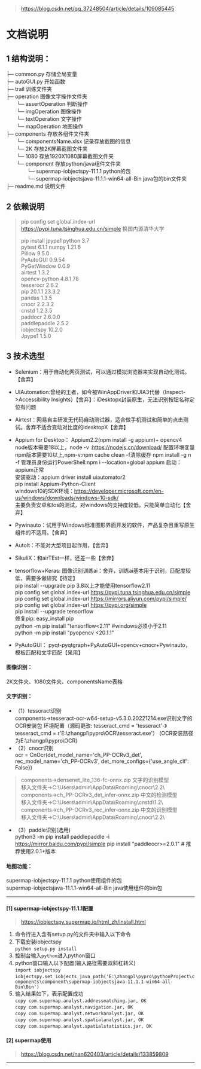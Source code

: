 > https://blog.csdn.net/qq_37248504/article/details/109085445
# 文档说明


## 1 结构说明：

├─ common.py 存储全局变量  
├─ autoGUI.py 开始函数  
├─ trail 训练文件夹  
├─ operation 图像文字操作文件夹  
&emsp;&emsp;└─ assertOperation 判断操作  
&emsp;&emsp;└─ imgOperation  图像操作  
&emsp;&emsp;└─ textOperation 文字操作  
&emsp;&emsp;└─ mapOperation 地图操作  
├─ components 存放各组件文件夹  
&emsp;&emsp;└─ componentsName.xlsx 记录存放截图的信息  
&emsp;&emsp;└─ 2K 存放2K屏幕截图文件夹  
&emsp;&emsp;└─ 1080 存放1920X1080屏幕截图文件夹  
&emsp;&emsp;└─ component 存放python/java组件文件夹  
&emsp;&emsp;&emsp;&emsp;└─ supermap-iobjectspy-11.1.1 python的包  
&emsp;&emsp;&emsp;&emsp;└─ supermap-iobjectsjava-11.1.1-win64-all-Bin java包的bin文件夹  
├─ readme.md 说明文件

## 2 依赖说明
> pip config set global.index-url https://pypi.tuna.tsinghua.edu.cn/simple  换国内源清华大学
>
> pip install jpype1
python		3.7  
pytest      6.1.1
numpy		1.21.6  
Pillow		9.5.0  
PyAutoGUI	0.9.54  
PyGetWindow	0.0.9  
airtest		1.3.2  
opencv-python	4.8.1.78  
tesserocr		2.6.2  
pip		20.1.1     23.3.2  
pandas		1.3.5  
cnocr		2.2.3.2  
cnstd		1.2.3.5  
paddocr		2.6.0.0  
paddlepaddle	2.5.2  
iobjectspy		10.2.0  
Jpype1      1.5.0      

## 3 技术选型
- Selenium：用于自动化网页测试，可以通过模拟浏览器来实现自动化测试。【舍弃】
- UIAutomation:曾经的王者，如今被WinAppDriver和UIA3代替（Inspect->Accessibility Insights）【舍弃】：iDesktopx封装原生，无法识别按钮名称定位有问题
- Airtest：网易自主研发无代码自动测试器，适合做手机测试和简单的点击测试。舍弃不适合变动对比度的idesktopX【舍弃】
- Appium for Desktop： Appium2.2(npm install -g appium)+ opencv4  
  node版本需要18以上，node -v :https://nodejs.cn/download/   配置环境变量  
  npm版本需要10以上,npm-v:npm cache clean -f清除缓存    npm install -g n -f
  管理员身份运行PowerShell:npm i --location=global appium    启动：appium正常  
  安装驱动：appium driver install uiautomator2  
  pip install Appium-Python-Client  
  windows10的SDK环境：https://developer.microsoft.com/en-us/windows/downloads/windows-10-sdk/  
  主要负责安卓和Ios的测试，对windows的支持度较低，只能简单自动化【舍弃】
- Pywinauto：试用于Windows标准图形界面开发的软件，产品复杂且重写原生组件的不适用。【舍弃】
- AutoIt：不能对大型项目起作用，【舍弃】
- SikuliX：和airTEst一样，还差一些【舍弃】

- tensorflow+Keras: 图像识别训练ai：舍弃，训练ai基本用于识别，匹配度较低，需要多做研究【待定】  
  pip install --upgrade pip  3.8以上才能使用tensorflow2.11  
  pip config set global.index-url https://pypi.tuna.tsinghua.edu.cn/simple  
  pip config set global.index-url https://mirrors.aliyun.com/pypi/simple/  
  pip config set global.index-url https://pypi.org/simple  
  pip install --upgrade tensorflow  
  修复pip: easy_install pip  
  python -m pip install "tensorflow<2.11" #windows必须小于2.11  
  python -m pip install "pyopencv <20.1.1"
- PyAutoGUI： pyqt-pyqtgraph+PyAutoGUI+opencv+cnocr+Pywinauto，模板匹配和文字匹配【采用】

#### 图像识别：
2K文件夹、1080文件夹、componentsName表格

#### 文字识别：
- （1）tessoract识别  
components->tesseract-ocr-w64-setup-v5.3.0.20221214.exe识别文字的OCR安装包
环境配置（源码更改: tesseract_cmd = 'tesseract'-》tesseract_cmd = r'E:\zhangpl\pypro\OCR\tesseract.exe'） (OCR安装路径为E:\zhangpl\pypro\OCR\)
- （2）cnocr识别  
  ocr = CnOcr(det_model_name='ch_PP-OCRv3_det', rec_model_name='ch_PP-OCRv3', det_more_configs={'use_angle_clf': False})
> components->densenet_lite_136-fc-onnx.zip 文字的识别模型  
  移入文件夹->C:\Users\admin\AppData\Roaming\cnocr\2.2\  
> components->ch_PP-OCRv3_det_infer-onnx.zip 中文的检测模型  
  移入文件夹->C:\Users\admin\AppData\Roaming\cnstd\1.2\  
> components->ch_PP-OCRv3_rec_infer-onnx.zip 中文的识别模型  
  移入文件夹->C:\Users\admin\AppData\Roaming\cnocr\2.2\  

- （3）paddle识别(选用)  
python3 -m pip install paddlepaddle -i https://mirror.baidu.com/pypi/simple
pip install "paddleocr>=2.0.1" # 推荐使用2.0.1+版本

#### 地图功能：
supermap-iobjectspy-11.1.1 python使用组件的包  
supermap-iobjectsjava-11.1.1-win64-all-Bin java使用组件的bin包


***
#### [1] supermap-iobjectspy-11.1.1配置
> https://iobjectspy.supermap.io/html_zh/install.html

1. 命令行进入含有setup.py的文件夹中输入以下命令
2. 下载安装iobjectspy  
```python setup.py install ```
3. 控制台输入```python```进入python窗口
4. python窗口输入以下配置(输入路径需要双斜杠转义)  
```import iobjectspy```
```iobjectspy.set_iobjects_java_path('E:\zhangpl\pypro\pythonProject\components\component\supermap-iobjectsjava-11.1.1-win64-all-Bin\Bin')```
5. 输入结果如下，表示配置成功  
```copy com.supermap.analyst.addressmatching.jar, OK```  
```copy com.supermap.analyst.navigation.jar, OK```  
```copy com.supermap.analyst.networkanalyst.jar, OK```  
```copy com.supermap.analyst.spatialanalyst.jar, OK```  
```copy com.supermap.analyst.spatialstatistics.jar, OK```

#### [2] supermap使用
> https://blog.csdn.net/nan620403/article/details/133859809  



***